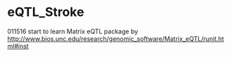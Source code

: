 # eQTL_Stroke
011516
start to learn Matrix eQTL package by http://www.bios.unc.edu/research/genomic_software/Matrix_eQTL/runit.html#inst
